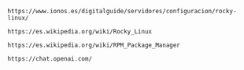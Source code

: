 `https://www.ionos.es/digitalguide/servidores/configuracion/rocky-linux/`

`https://es.wikipedia.org/wiki/Rocky_Linux`

`https://es.wikipedia.org/wiki/RPM_Package_Manager`
 
 `https://chat.openai.com/`
